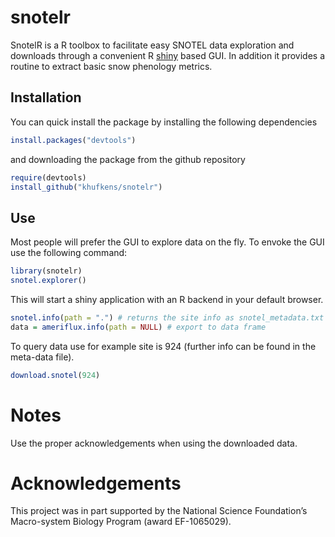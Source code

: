 # snotelr

SnotelR is a R toolbox to facilitate easy SNOTEL data exploration and downloads through a convenient R [shiny](http://shiny.rstudio.com/) based GUI. In addition it provides a routine to extract basic snow phenology metrics.

## Installation

You can quick install the package by installing the following dependencies

```R
install.packages("devtools")
```

and downloading the package from the github repository

```R
require(devtools)
install_github("khufkens/snotelr")
```

## Use

Most people will prefer the GUI to explore data on the fly. To envoke the GUI use the following command:

```R
library(snotelr)
snotel.explorer()
```

This will start a shiny application with an R backend in your default browser.

```R
snotel.info(path = ".") # returns the site info as snotel_metadata.txt in the current working directory
data = ameriflux.info(path = NULL) # export to data frame
```

To query data use for example site is 924 (further info can be found in the meta-data file).

```R
download.snotel(924)
```

# Notes
Use the proper acknowledgements when using the downloaded data.

# Acknowledgements

This project was in part supported by the National Science Foundation’s Macro-system Biology Program (award EF-1065029).
